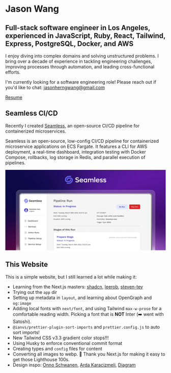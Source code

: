 # Jason Wang

## Full-stack software engineer in Los Angeles, experienced in JavaScript, Ruby, React, Tailwind, Express, PostgreSQL, Docker, and AWS

I enjoy diving into complex domains and solving unstructured problems. I bring over a decade of experience in tackling engineering challenges, improving processes through automation, and leading cross-functional efforts.

I'm currently looking for a software engineering role! Please reach out if you'd like to chat: [jasonherngwang@gmail.com](mailto:jasonherngwang@gmail.com)

[Resume](https://jasonherngwang.com/Jason_Wang_Resume.pdf)

## Seamless CI/CD

Recently I created [Seamless](https://seamless-cicd.com), an open-source CI/CD pipeline for containerized microservices.

Seamless is an open-source, low-config CI/CD pipeline for containerized microservice applications on ECS Fargate. It features a CLI for AWS deployment, a real-time dashboard, integration testing with Docker Compose, rollbacks, log storage in Redis, and parallel execution of pipelines.

![Seamless CI/CD](/public/images/seamless/seamless.webp)

## This Website

This is a simple website, but I still learned a lot while making it:
- Learning from the Next.js masters: [shadcn](https://github.com/shadcn), [leerob](https://github.com/leerob), [steven-tey](https://github.com/steven-tey)
- Trying out the `app` dir
- Setting up metadata in `layout`, and learning about OpenGraph and `og:image`
- Adding local fonts with `next/font`, and using Tailwind `max-w-prose` for a comfortable reading width. Picking a font that is **NOT** Inter (➡️ went with Satoshi).
- `@ianvs/prettier-plugin-sort-imports` and `prettier.config.js` to auto sort imports!
- New Tailwind CSS v3.3 gradient color stops!!!
- Using Husky to enforce conventional commit format
- Creating types and `config` files for content
- Converting all images to webp. 🙏 Thank you Next.js for making it easy to get those Lighthouse 100s.
- Design inspo: [Onno Schwanen](https://onnoschwanen.com/), [Arda Karacizmeli](https://www.ardakaracizmeli.com/), [Diagram](https://diagram.com/)